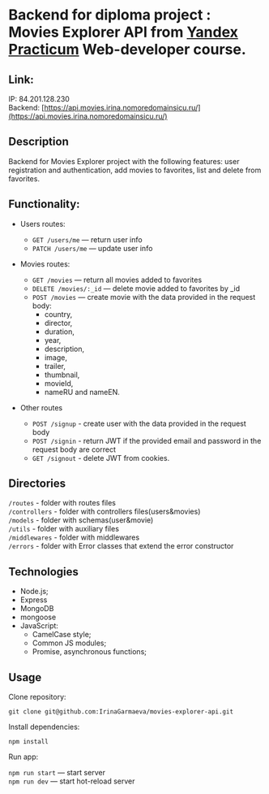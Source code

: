 # Backend for diploma project : Movies Explorer API from  [Yandex Practicum](https://praktikum.yandex.ru/) Web-developer course.

## Link:
IP: 84.201.128.230 <br>
Backend: [https://api.movies.irina.nomoredomainsicu.ru/](https://api.movies.irina.nomoredomainsicu.ru/) <br>

## Description
Backend for Movies Explorer project with the following features: user registration and authentication, add movies to favorites, list and delete from favorites.
## Functionality:
- Users routes:
    - `GET /users/me` — return user info
    - `PATCH /users/me` — update user info

- Movies routes:
    - `GET /movies` — return all movies added to favorites
    - `DELETE /movies/:_id` — delete movie added to favorites by _id
    - `POST /movies` — create movie with the data provided in the request body:
      - country,
      - director,
      - duration,
      - year,
      - description,
      - image,
      - trailer,
      - thumbnail,
      - movieId,
      - nameRU and nameEN.

- Other routes
    - `POST /signup` - create user with the data provided in the request body
    - `POST /signin` - return JWT if the provided email and password in the request body are correct
    - `GET /signout` - delete JWT from cookies.


## Directories
  `/routes` - folder with routes files <br>
  `/controllers` - folder with controllers files(users&movies) <br>
  `/models` - folder with schemas(user&movie) <br>
  `/utils` - folder with auxiliary files <br>
  `/middlewares` - folder with middlewares <br>
  `/errors` - folder with Error classes that extend the error constructor<br>


## Technologies

- Node.js;
- Express
- MongoDB
- mongoose
- JavaScript:
  - CamelCase style;
  - Common JS modules;
  - Promise, asynchronous functions;

## Usage

Clone repository:

  `git clone git@github.com:IrinaGarmaeva/movies-explorer-api.git`

Install dependencies:

  `npm install`

Run app:

`npm run start` — start server <br>
`npm run dev` — start hot-reload server <br>
